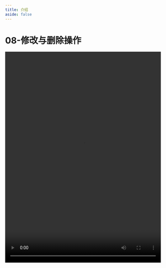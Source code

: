 ```yaml
---
title: 介绍
aside: false
---
```


# 08-修改与删除操作

<video autoplay src="http://qn.chinavanes.com/mysql/08-mysql%E4%BF%AE%E6%94%B9%E4%B8%8E%E5%88%A0%E9%99%A4%E6%93%8D%E4%BD%9C.mp4" controls controlsList="nodownload" width="100%" height="680"/>

修改和删除操作分别通过 UPDATE 和 DELETE 语句来完成，用于维护数据库中的数据准确性与及时性。

修改记录：UPDATE table_name SET column1 = value1, column2 = value2 WHERE condition;，这条语句会更新表中满足 condition 的所有行的指定列值。

删除记录：DELETE FROM table_name WHERE condition;，根据 condition 删除表中的记录。若省略 WHERE 子句，则删除表中的所有记录，操作需谨慎。

安全考虑：修改和删除操作应谨慎执行，特别是当没有使用 WHERE 子句时，很容易造成大量数据的误改或丢失。建议在执行此类操作前备份数据。
